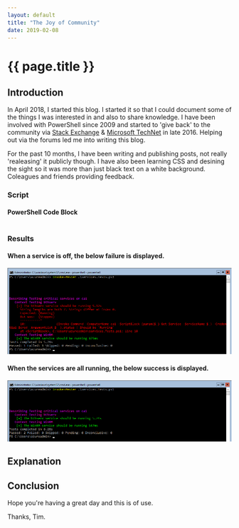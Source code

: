 ```yaml
---
layout: default
title: "The Joy of Community"
date: 2019-02-08
---
```

# {{ page.title }}

## Introduction

In April 2018, I started this blog. I started it so that I could document some of the things I was interested in and also to share knowledge. I have been involved with PowerShell since 2009 and started to 'give back' to the community via [Stack Exchange](https://stackexchange.com/users/9500988/tim-haintz?tab=accounts) & [Microsoft TechNet](https://social.technet.microsoft.com/profile/tim%20haintz/) in late 2016. Helping out via the forums led me into writing this blog.

For the past 10 months, I have been writing and publishing posts, not really 'realeasing' it publicly though. I have also been learning CSS and desining the sight so it was more than just black text on a white background. Coleagues and friends providing feedback.

### Script

#### PowerShell Code Block

```powershell

```

### Results

#### When a service is off, the below failure is displayed.

![Pester Multiple Services - Remote Fail](/assets/20190206/1-PesterMultipleServicesRemoteF.png)

#### When the services are all running, the below success is displayed.

![Pester Multiple Services - Remote Pass](/assets/20190206/2-PesterMultipleServicesRemoteP.png)

## Explanation

## Conclusion

Hope you're having a great day and this is of use.

Thanks, Tim.
